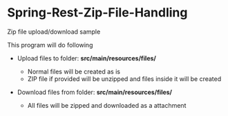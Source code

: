 # Spring-Rest-Zip-File-Handling

Zip file upload/download sample


This program will do following

- Upload files to folder: **src/main/resources/files/**
  - Normal files will be created as is
  - ZIP file if provided will be unzipped and files inside it will be created
  
- Download files from folder: **src/main/resources/files/**
  - All files will be zipped and downloaded as a attachment 

